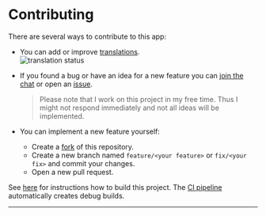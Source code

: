 # Contributing

There are several ways to contribute to this app:
* You can add or improve [translations][toolate].
     <br><img src="https://toolate.othing.xyz/widget/jrpie-launcher/launcher/horizontal-auto.svg" alt="translation status">
* If you found a bug or have an idea for a new feature you can [join the chat][chat] or open an [issue][issues].

    > Please note that I work on this project in my free time. Thus I might not respond immediately and not all ideas will be implemented.

* You can implement a new feature yourself:
  - Create a [fork][fork] of this repository.
  - Create a new branch named `feature/<your feature>` or `fix/<your fix>` and commit your changes.
  - Open a new pull request.


See [here](/docs/build) for instructions how to build this project.
The [CI pipeline](https://github.com/jrpie/Launcher/actions) automatically creates debug builds.


---
  [fork]: https://github.com/jrpie/Launcher/fork/
  [issues]: https://github.com/jrpie/Launcher/issues/
  [chat]: https://s.jrpie.de/launcher-chat
  [toolate]: https://toolate.othing.xyz/projects/jrpie-launcher/
